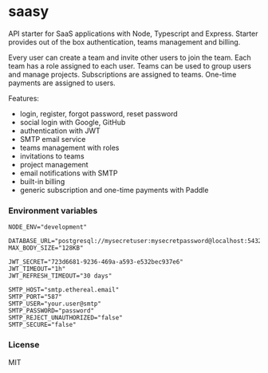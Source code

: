 # saasy

API starter for SaaS applications with Node, Typescript and Express. Starter provides out of the box authentication, teams management and billing.

Every user can create a team and invite other users to join the team. Each team has a role assigned to each user.
Teams can be used to group users and manage projects. Subscriptions are assigned to teams. One-time payments are assigned to users.

Features:
* login, register, forgot password, reset password
* social login with Google, GitHub
* authentication with JWT
* SMTP email service
* teams management with roles
* invitations to teams
* project management
* email notifications with SMTP
* built-in billing
* generic subscription and one-time payments with Paddle

### Environment variables
```shell
NODE_ENV="development"

DATABASE_URL="postgresql://mysecretuser:mysecretpassword@localhost:5432/mydb"
MAX_BODY_SIZE="128KB"

JWT_SECRET="723d6681-9236-469a-a593-e532bec937e6"
JWT_TIMEOUT="1h"
JWT_REFRESH_TIMEOUT="30 days"

SMTP_HOST="smtp.ethereal.email"
SMTP_PORT="587"
SMTP_USER="your.user@smtp"
SMTP_PASSWORD="password"
SMTP_REJECT_UNAUTHORIZED="false"
SMTP_SECURE="false"
```

### License
MIT